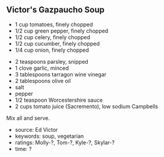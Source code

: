 Victor's Gazpaucho Soup
-----------------------

- 1 cup tomatoes, finely chopped
- 1/2 cup green pepper, finely chopped
- 1/2 cup celery, finely chopped
- 1/2 cup cucumber, finely chopped
- 1/4 cup onion, finely chopped
<!-- -->
- 2 teaspoons parsley, snipped
- 1 clove garlic, minced
- 3 tablespoons tarragon wine vinegar
- 2 tablespoons olive oil
- salt
- pepper
- 1/2 teaspoon Worcestershire sauce
- 2 cups tomato juice (Sacremento), low sodium Campbells

Mix all and serve.

- source: Ed Victor
- keywords: soup, vegetarian
- ratings: Molly-?, Tom-?, Kyle-?, Skylar-?
- time: ?
